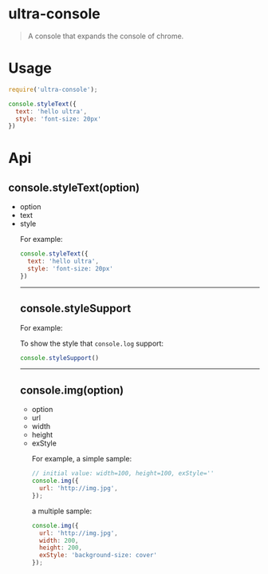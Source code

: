 # ultra-console
> A console that expands the console of chrome.

# Usage
```javascript
require('ultra-console');

console.styleText({
  text: 'hello ultra',
  style: 'font-size: 20px'
})

```

# Api

## console.styleText(option)

* option <object>
 * text <string>
 * style <string>

For example:

```javascript
console.styleText({
  text: 'hello ultra',
  style: 'font-size: 20px'
})
```

---

## console.styleSupport

For example:

To show the style that `console.log` support:

```javascript
console.styleSupport()
```

---

## console.img(option)

* option <object>
 * url <string>
 * width <number>
 * height <number>
 * exStyle <string>

For example, a simple sample:

```javascript
// initial value: width=100, height=100, exStyle=''
console.img({
  url: 'http://img.jpg',
});
```

a multiple sample:

```javascript
console.img({
  url: 'http://img.jpg',
  width: 200,
  height: 200,
  exStyle: 'background-size: cover'
});
```